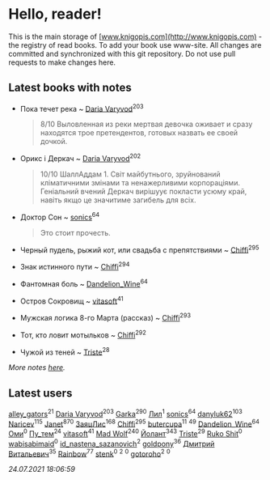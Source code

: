 # Hello, reader!
This is the main storage of [www.knigopis.com](http://www.knigopis.com) - the registry of read books.
To add your book use www-site. All changes are committed and synchronized with this git repository.
Do not use pull requests to make changes here.


## Latest books with notes
* Пока течет река ~ [Daria Varyvod](users/829/829893410524253-facebook)<sup>203</sup>
    > 8/10 Выловленная из реки мертвая девочка оживает и сразу находятся трое претендентов, готовых назвать ее своей дочкой.

* Орикс і Деркач ~ [Daria Varyvod](users/829/829893410524253-facebook)<sup>202</sup>
    > 10/10 ШаллАддам 1. Світ майбутнього, зруйнований кліматичними змінами та ненажерливими корпораціями. Геніальний вчений Деркач вирішуує покласти усюму край, навіть якщо це значитиме загибель для всіх.

* Доктор Сон ~ [sonics](users/588/5880221-vkontakte)<sup>64</sup>
    > Это стоит прочесть.

* Черный пудель, рыжий кот, или свадьба с препятствиями ~ [Chiffi](users/105/105831994080785626680-google)<sup>295</sup>

* Знак истинного пути ~ [Chiffi](users/105/105831994080785626680-google)<sup>294</sup>

* Фантомная боль ~ [Dandelion_Wine](users/586/58602788-vkontakte)<sup>64</sup>

* Остров Сокровищ ~ [vitasoft](users/474/47446642-vkontakte)<sup>41</sup>

* Мужская логика 8-го Марта (рассказ) ~ [Chiffi](users/105/105831994080785626680-google)<sup>293</sup>

* Тот, кто ловит мотыльков ~ [Chiffi](users/105/105831994080785626680-google)<sup>292</sup>

* Чужой из теней ~ [Triste](users/517/5175580462988229760-mailru)<sup>28</sup>


_More notes [here](latest_books_with_notes.md)._


## Latest users
[alley_gators](users/199/1999517944953516923-mailru)<sup>21</sup> 
[Daria Varyvod](users/829/829893410524253-facebook)<sup>203</sup> 
[Garka](users/115/115753719718250012620-google)<sup>290</sup> 
[Лил](users/405/4057739460942313-facebook)<sup>1</sup> 
[sonics](users/588/5880221-vkontakte)<sup>64</sup> 
[danyluk62](users/374/374149854-vkontakte)<sup>103</sup> 
[Naricev](users/107/107090515204537133928-google)<sup>115</sup> 
[Janet](users/108/108113656204404967440-google)<sup>870</sup> 
[ЗаяцЛис](users/112/112388384595246311466-google)<sup>168</sup> 
[Chiffi](users/105/105831994080785626680-google)<sup>295</sup> 
[butercupa](users/193/193697993-vkontakte)<sup>11</sup> 
[](users/153/1537586159620888-facebook)<sup>49</sup> 
[Dandelion_Wine](users/586/58602788-vkontakte)<sup>64</sup> 
[Оми](users/110/110990350469188914110-google)<sup>0</sup> 
[Пу_тем](users/344/3448154788585127-facebook)<sup>24</sup> 
[vitasoft](users/474/47446642-vkontakte)<sup>41</sup> 
[Mad Wolf](users/947/94738840-vkontakte)<sup>240</sup> 
[Йолант](users/104/104690883692185089260-google)<sup>343</sup> 
[Triste](users/517/5175580462988229760-mailru)<sup>29</sup> 
[Ruko Shit](users/219/2193185692363496955-mailru)<sup>0</sup> 
[wabisabimaid](users/420/420017445-vkontakte)<sup>0</sup> 
[id_nastena_sazanovich](users/173/173160241-vkontakte)<sup>2</sup> 
[goldpony](users/445/445613750-yandex)<sup>36</sup> 
[Дмитрий Витальевич](users/116/116650782618177766821-googleplus)<sup>35</sup> 
[Rainbow](users/109/109787328219839805802-google)<sup>77</sup> 
[stenk](users/355/3556151164432717-facebook)<sup>0</sup> 
[](users/880/880015719-yandex)<sup>2</sup> 
[](users/158/15831034236773408786-mailru)<sup>0</sup> 
[gotoroho](users/917/917342266-yandex)<sup>2</sup> 
[](users/101/101179637838670611102-google)<sup>0</sup> 


_24.07.2021 18:06:59_
